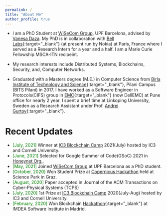 ```yaml
---
permalink: /
title: "About Me"
author_profile: true
---
```


<!--
<p align="center">
  <img src="http://localhost:4000/images/abhi1.png?raw=true" alt="Photo" style="width: 250px;"/> 
</p>
-->
* I am a PhD Student at [WiSeCom Group](https://www.upf.edu/web/wisecom), UPF Barcelona, advised by [Vanesa Daza](https://www.upf.edu/web/vanesa-daza). My PhD is in collaboration with [Bell Labs](https://www.bell-labs.com/){:target="_blank"} (at present run by Nokia) at Paris, France where I served as a Research Intern for a year and a half. I am a Marie Curie Fellowship MSCA-ITN recipeint.
<!-- and a PhD student at [UPF](https://www.upf.edu/en/){:target="_blank"}, Barcelona, Spain.
-->
* My research interests include Distributed Systems, Blockchains, Security, and, Computer Networks.

* Graduated with a Masters degree (M.E.) in Computer Science from [Birla Institute of Technology and Science](https://www.bits-pilani.ac.in/Pilani/){:target="_blank"}, Pilani Campus (BITS Pilani) in 2017. I have worked as a Software Engineer in Protocols(CIFS) group in [EMC](https://www.dellemc.com/en-us/data-protection/data-domain-backup-storage.htm){:target="_blank"} (now DellEMC) at Pune office for nearly 2 year. I spent a brief time at Linkoping University, Sweden as a Research Assistant under Prof. [Andrei Gurtov](https://www.ida.liu.se/~andgu38/){:target="_blank"}.


# Recent Updates
* <span style="color:green">[July, 2021]</span> Winner at [IC3 Blockchain Camp](https://www.initc3.org/events/2021-07-25-ic3-blockchain-summer-camp ) 2021(July) hosted by IC3 and Cornell University.
* <span style="color:green">[June, 2021]</span> Selected for Google Summer of Code(GSoC) 2021 in [Honeynet Org.](https://summerofcode.withgoogle.com/organizations/4800294338166784/?sp-page=2#6496703256985600).
* <span style="color:green">[May, 2021]</span> Joined [WiSeCom Group](https://www.upf.edu/web/wisecom) at UPF Barcelona as a PhD student.
* <span style="color:green">[October, 2020]</span> Won Student Prize at [Copernicus Hackathon](https://cophack.sciencepark.at/prizes/) held at Science Park in Graz.
* <span style="color:green">[August, 2020]</span> Paper accepted in Journal of the ACM Transactions on Cyber-Physical Systems (TCPS)
* <span style="color:green">[July, 2020]</span> 1st Prize at [IC3 Blockchain Camp](https://www.initc3.org/events/2020-07-26-IC3-Blockchain-Camp.html) 2020(July-Aug) hosted by IC3 and Cornell University.
* <span style="color:green">[February, 2020]</span> Won Blockchain [Hackathon](https://twitter.com/IMDEA_Software/status/1225347226265935873?s=20){:target="_blank"} at IMDEA Software Institute in Madrid.
